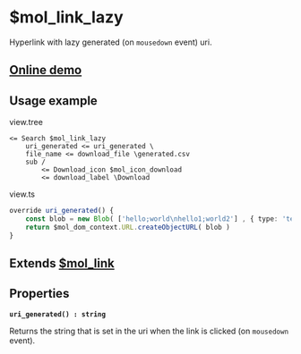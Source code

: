 # $mol_link_lazy

Hyperlink with lazy generated (on `mousedown` event) uri. 

## [Online demo](https://mol.js.org/app/demo/-/#demo=mol_link_lazy_demo)

## Usage example

view.tree

```
<= Search $mol_link_lazy
	uri_generated <= uri_generated \
	file_name <= download_file \generated.csv
	sub /
		<= Download_icon $mol_icon_download
		<= download_label \Download
```

view.ts

```ts
override uri_generated() {
	const blob = new Blob( ['hello;world\nhello1;world2'] , { type: 'text/csv' } )
	return $mol_dom_context.URL.createObjectURL( blob )
}
```

## Extends [$mol_link](https://mol.js.org/app/demo/-/#demo=mol_link_demo)

## Properties

**`uri_generated() : string`**

Returns the string that is set in the uri when the link is clicked (on `mousedown` event).


